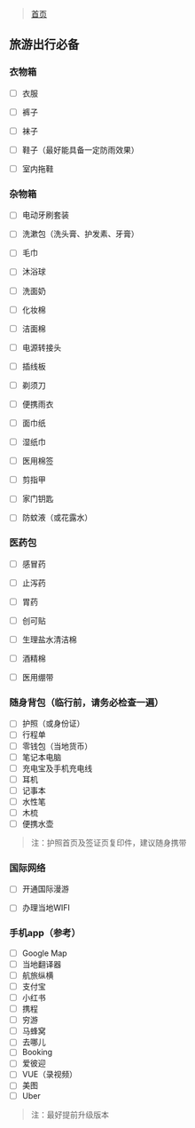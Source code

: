 > [首页](/index.md)

## 旅游出行必备

### 衣物箱

- [ ] 衣服
- [ ] 裤子
- [ ] 袜子
- [ ] 鞋子（最好能具备一定防雨效果）
- [ ] 室内拖鞋


### 杂物箱

- [ ] 电动牙刷套装
- [ ] 洗漱包（洗头膏、护发素、牙膏）
- [ ] 毛巾
- [ ] 沐浴球
- [ ] 洗面奶
- [ ] 化妆棉
- [ ] 洁面棉
- [ ] 电源转接头
- [ ] 插线板
- [ ] 剃须刀
- [ ] 便携雨衣
- [ ] 面巾纸
- [ ] 湿纸巾
- [ ] 医用棉签
- [ ] 剪指甲
- [ ] 家门钥匙
- [ ] 防蚊液（或花露水）


### 医药包

- [ ] 感冒药
- [ ] 止泻药
- [ ] 胃药
- [ ] 创可贴
- [ ] 生理盐水清洁棉
- [ ] 酒精棉
- [ ] 医用绷带


### 随身背包（临行前，请务必检查一遍）

- [ ] 护照（或身份证）
- [ ] 行程单
- [ ] 零钱包（当地货币）
- [ ] 笔记本电脑
- [ ] 充电宝及手机充电线
- [ ] 耳机
- [ ] 记事本
- [ ] 水性笔
- [ ] 木梳
- [ ] 便携水壶

> 注：护照首页及签证页复印件，建议随身携带


### 国际网络

- [ ] 开通国际漫游
- [ ] 办理当地WIFI


### 手机app（参考）

- [ ] Google Map
- [ ] 当地翻译器
- [ ] 航旅纵横
- [ ] 支付宝
- [ ] 小红书
- [ ] 携程
- [ ] 穷游
- [ ] 马蜂窝
- [ ] 去哪儿
- [ ] Booking
- [ ] 爱彼迎
- [ ] VUE（录视频）
- [ ] 美图
- [ ] Uber

> 注：最好提前升级版本
